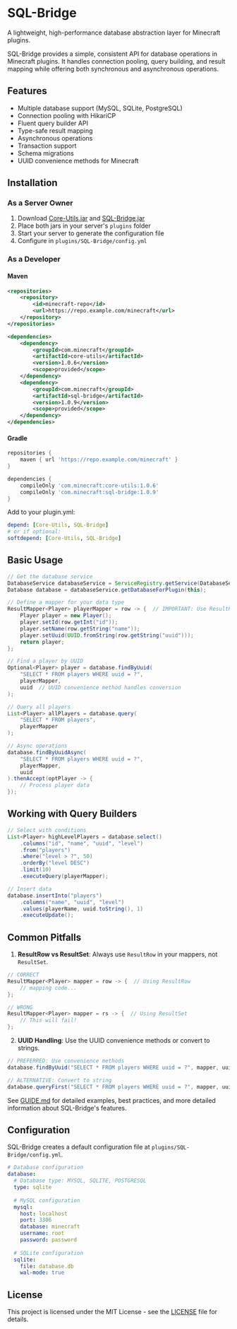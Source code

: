 # SQL-Bridge

A lightweight, high-performance database abstraction layer for Minecraft plugins.

SQL-Bridge provides a simple, consistent API for database operations in Minecraft plugins. It handles connection pooling, query building, and result mapping while offering both synchronous and asynchronous operations.

## Features

* Multiple database support (MySQL, SQLite, PostgreSQL)
* Connection pooling with HikariCP
* Fluent query builder API
* Type-safe result mapping
* Asynchronous operations
* Transaction support
* Schema migrations
* UUID convenience methods for Minecraft

## Installation

### As a Server Owner

1. Download [Core-Utils.jar](https://github.com/Craftingkilla1/Core-Utils/releases) and [SQL-Bridge.jar](https://github.com/Craftingkilla1/SQL-Bridge/releases)
2. Place both jars in your server's `plugins` folder
3. Start your server to generate the configuration file
4. Configure in `plugins/SQL-Bridge/config.yml`

### As a Developer

#### Maven
```xml
<repositories>
    <repository>
        <id>minecraft-repo</id>
        <url>https://repo.example.com/minecraft</url>
    </repository>
</repositories>

<dependencies>
    <dependency>
        <groupId>com.minecraft</groupId>
        <artifactId>core-utils</artifactId>
        <version>1.0.6</version>
        <scope>provided</scope>
    </dependency>
    <dependency>
        <groupId>com.minecraft</groupId>
        <artifactId>sql-bridge</artifactId>
        <version>1.0.9</version>
        <scope>provided</scope>
    </dependency>
</dependencies>
```

#### Gradle
```groovy
repositories {
    maven { url 'https://repo.example.com/minecraft' }
}

dependencies {
    compileOnly 'com.minecraft:core-utils:1.0.6'
    compileOnly 'com.minecraft:sql-bridge:1.0.9'
}
```

Add to your plugin.yml:
```yaml
depend: [Core-Utils, SQL-Bridge]
# or if optional:
softdepend: [Core-Utils, SQL-Bridge]
```

## Basic Usage

```java
// Get the database service
DatabaseService databaseService = ServiceRegistry.getService(DatabaseService.class);
Database database = databaseService.getDatabaseForPlugin(this);

// Define a mapper for your data type
ResultMapper<Player> playerMapper = row -> {  // IMPORTANT: Use ResultRow, not ResultSet!
    Player player = new Player();
    player.setId(row.getInt("id"));
    player.setName(row.getString("name"));
    player.setUuid(UUID.fromString(row.getString("uuid")));
    return player;
};

// Find a player by UUID
Optional<Player> player = database.findByUuid(
    "SELECT * FROM players WHERE uuid = ?",
    playerMapper,
    uuid  // UUID convenience method handles conversion
);

// Query all players
List<Player> allPlayers = database.query(
    "SELECT * FROM players",
    playerMapper
);

// Async operations
database.findByUuidAsync(
    "SELECT * FROM players WHERE uuid = ?", 
    playerMapper,
    uuid
).thenAccept(optPlayer -> {
    // Process player data
});
```

## Working with Query Builders

```java
// Select with conditions
List<Player> highLevelPlayers = database.select()
    .columns("id", "name", "uuid", "level")
    .from("players")
    .where("level > ?", 50)
    .orderBy("level DESC")
    .limit(10)
    .executeQuery(playerMapper);

// Insert data
database.insertInto("players")
    .columns("name", "uuid", "level")
    .values(playerName, uuid.toString(), 1)
    .executeUpdate();
```

## Common Pitfalls

1. **ResultRow vs ResultSet**: Always use `ResultRow` in your mappers, not `ResultSet`.

```java
// CORRECT
ResultMapper<Player> mapper = row -> {  // Using ResultRow
    // mapping code...
};

// WRONG
ResultMapper<Player> mapper = rs -> {  // Using ResultSet
    // This will fail!
};
```

2. **UUID Handling**: Use the UUID convenience methods or convert to strings.

```java
// PREFERRED: Use convenience methods
database.findByUuid("SELECT * FROM players WHERE uuid = ?", mapper, uuid);

// ALTERNATIVE: Convert to string
database.queryFirst("SELECT * FROM players WHERE uuid = ?", mapper, uuid.toString());
```

See [GUIDE.md](GUIDE.md) for detailed examples, best practices, and more detailed information about SQL-Bridge's features.

## Configuration

SQL-Bridge creates a default configuration file at `plugins/SQL-Bridge/config.yml`.

```yaml
# Database configuration
database:
  # Database type: MYSQL, SQLITE, POSTGRESQL
  type: sqlite
  
  # MySQL configuration
  mysql:
    host: localhost
    port: 3306
    database: minecraft
    username: root
    password: password
    
  # SQLite configuration
  sqlite:
    file: database.db
    wal-mode: true
```

## License

This project is licensed under the MIT License - see the [LICENSE](LICENSE) file for details.